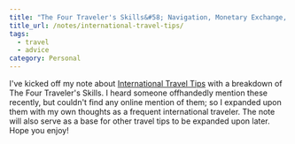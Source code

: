 ```yaml
---
title: "The Four Traveler's Skills&#58; Navigation, Monetary Exchange, Linguistics & Itinerary"
title_url: /notes/international-travel-tips/
tags:
  - travel
  - advice
category: Personal
---
```


I've kicked off my note about [International Travel Tips](/notes/international-travel-tips/) with a breakdown of The Four Traveler's Skills. I heard someone offhandedly mention these recently, but couldn't find any online mention of them; so I expanded upon them with my own thoughts as a frequent international traveler.  The note will also serve as a base for other travel tips to be expanded upon later. Hope you enjoy!
